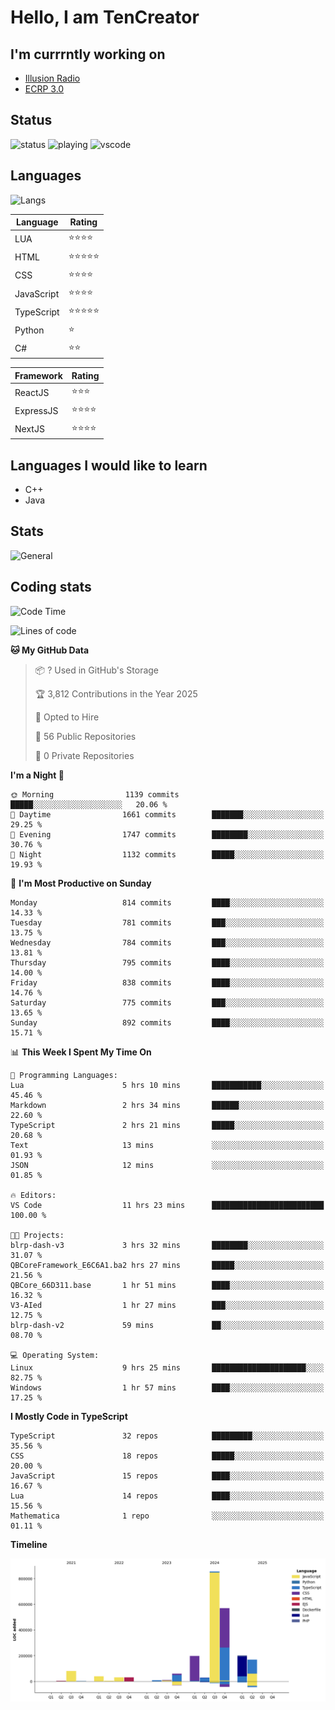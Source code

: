# Hello, I am TenCreator

## I'm currrntly working on
- [Illusion Radio](https://illusionradio.co.uk/)
- [ECRP 3.0](http://github.com/Emerald-Coast-Roleplay/)

## Status
![status](https://api.statusbadges.me/badge/status/518334475038359555?simple=true&style=for-the-badge)
![playing](https://api.statusbadges.me/badge/playing/518334475038359555?style=for-the-badge)
![vscode](https://api.statusbadges.me/badge/vscode/518334475038359555?style=for-the-badge)

## Languages
![Langs](https://github-readme-stats.vercel.app/api/top-langs/?username=tencreator&layout=compact&theme=radical)


|Language|Rating|
|--------|------|
|LUA|⭐️⭐️⭐️⭐️|
|HTML|⭐️⭐️⭐️⭐️⭐️|
|CSS|⭐️⭐️⭐️⭐️|
|JavaScript|⭐️⭐️⭐️⭐️|
|TypeScript|⭐️⭐️⭐️⭐️⭐️|
|Python|⭐️|
|C#|⭐️⭐️ |

|Framework|Rating|
|--------|------|
|ReactJS|⭐️⭐️⭐|
|ExpressJS|⭐️⭐️⭐️⭐️|
|NextJS|⭐️⭐️⭐⭐️|

## Languages I would like to learn
- C++
- Java

## Stats
![General](https://github-readme-stats.vercel.app/api?username=tencreator&show_icons=true&theme=radical)

## Coding stats

<!--START_SECTION:waka-->
![Code Time](http://img.shields.io/badge/Code%20Time-629%20hrs%2027%20mins-blue)

![Lines of code](https://img.shields.io/badge/From%20Hello%20World%20I%27ve%20Written-2.3%20million%20lines%20of%20code-blue)

**🐱 My GitHub Data** 

> 📦 ? Used in GitHub's Storage 
 > 
> 🏆 3,812 Contributions in the Year 2025
 > 
> 💼 Opted to Hire
 > 
> 📜 56 Public Repositories 
 > 
> 🔑 0 Private Repositories 
 > 
**I'm a Night 🦉** 

```text
🌞 Morning                1139 commits        █████░░░░░░░░░░░░░░░░░░░░   20.06 % 
🌆 Daytime                1661 commits        ███████░░░░░░░░░░░░░░░░░░   29.25 % 
🌃 Evening                1747 commits        ████████░░░░░░░░░░░░░░░░░   30.76 % 
🌙 Night                  1132 commits        █████░░░░░░░░░░░░░░░░░░░░   19.93 % 
```
📅 **I'm Most Productive on Sunday** 

```text
Monday                   814 commits         ████░░░░░░░░░░░░░░░░░░░░░   14.33 % 
Tuesday                  781 commits         ███░░░░░░░░░░░░░░░░░░░░░░   13.75 % 
Wednesday                784 commits         ███░░░░░░░░░░░░░░░░░░░░░░   13.81 % 
Thursday                 795 commits         ████░░░░░░░░░░░░░░░░░░░░░   14.00 % 
Friday                   838 commits         ████░░░░░░░░░░░░░░░░░░░░░   14.76 % 
Saturday                 775 commits         ███░░░░░░░░░░░░░░░░░░░░░░   13.65 % 
Sunday                   892 commits         ████░░░░░░░░░░░░░░░░░░░░░   15.71 % 
```


📊 **This Week I Spent My Time On** 

```text
💬 Programming Languages: 
Lua                      5 hrs 10 mins       ███████████░░░░░░░░░░░░░░   45.46 % 
Markdown                 2 hrs 34 mins       ██████░░░░░░░░░░░░░░░░░░░   22.60 % 
TypeScript               2 hrs 21 mins       █████░░░░░░░░░░░░░░░░░░░░   20.68 % 
Text                     13 mins             ░░░░░░░░░░░░░░░░░░░░░░░░░   01.93 % 
JSON                     12 mins             ░░░░░░░░░░░░░░░░░░░░░░░░░   01.85 % 

🔥 Editors: 
VS Code                  11 hrs 23 mins      █████████████████████████   100.00 % 

🐱‍💻 Projects: 
blrp-dash-v3             3 hrs 32 mins       ████████░░░░░░░░░░░░░░░░░   31.07 % 
QBCoreFramework_E6C6A1.ba2 hrs 27 mins       █████░░░░░░░░░░░░░░░░░░░░   21.56 % 
QBCore_66D311.base       1 hr 51 mins        ████░░░░░░░░░░░░░░░░░░░░░   16.32 % 
V3-AIed                  1 hr 27 mins        ███░░░░░░░░░░░░░░░░░░░░░░   12.75 % 
blrp-dash-v2             59 mins             ██░░░░░░░░░░░░░░░░░░░░░░░   08.70 % 

💻 Operating System: 
Linux                    9 hrs 25 mins       █████████████████████░░░░   82.75 % 
Windows                  1 hr 57 mins        ████░░░░░░░░░░░░░░░░░░░░░   17.25 % 
```

**I Mostly Code in TypeScript** 

```text
TypeScript               32 repos            █████████░░░░░░░░░░░░░░░░   35.56 % 
CSS                      18 repos            █████░░░░░░░░░░░░░░░░░░░░   20.00 % 
JavaScript               15 repos            ████░░░░░░░░░░░░░░░░░░░░░   16.67 % 
Lua                      14 repos            ████░░░░░░░░░░░░░░░░░░░░░   15.56 % 
Mathematica              1 repo              ░░░░░░░░░░░░░░░░░░░░░░░░░   01.11 % 
```



**Timeline**

![Lines of Code chart](https://raw.githubusercontent.com/tencreator/tencreator/main/assets/bar_graph.png)


<!--END_SECTION:waka-->
